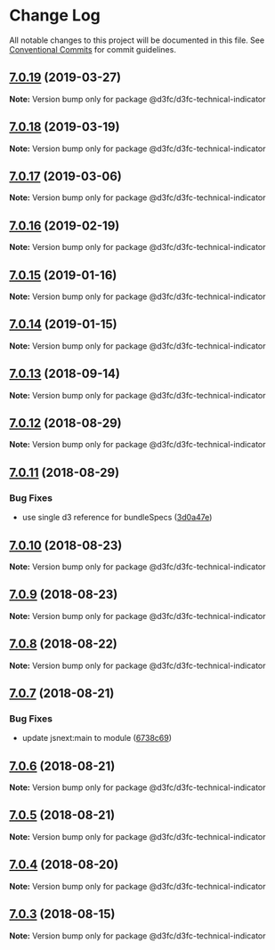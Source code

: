 # Change Log

All notable changes to this project will be documented in this file.
See [Conventional Commits](https://conventionalcommits.org) for commit guidelines.

<a name="7.0.19"></a>
## [7.0.19](https://github.com/d3fc/d3fc/compare/@d3fc/d3fc-technical-indicator@7.0.18...@d3fc/d3fc-technical-indicator@7.0.19) (2019-03-27)




**Note:** Version bump only for package @d3fc/d3fc-technical-indicator

<a name="7.0.18"></a>
## [7.0.18](https://github.com/d3fc/d3fc/compare/@d3fc/d3fc-technical-indicator@7.0.17...@d3fc/d3fc-technical-indicator@7.0.18) (2019-03-19)




**Note:** Version bump only for package @d3fc/d3fc-technical-indicator

<a name="7.0.17"></a>
## [7.0.17](https://github.com/d3fc/d3fc/compare/@d3fc/d3fc-technical-indicator@7.0.16...@d3fc/d3fc-technical-indicator@7.0.17) (2019-03-06)




**Note:** Version bump only for package @d3fc/d3fc-technical-indicator

<a name="7.0.16"></a>
## [7.0.16](https://github.com/d3fc/d3fc/compare/@d3fc/d3fc-technical-indicator@7.0.15...@d3fc/d3fc-technical-indicator@7.0.16) (2019-02-19)




**Note:** Version bump only for package @d3fc/d3fc-technical-indicator

<a name="7.0.15"></a>
## [7.0.15](https://github.com/d3fc/d3fc/compare/@d3fc/d3fc-technical-indicator@7.0.14...@d3fc/d3fc-technical-indicator@7.0.15) (2019-01-16)




**Note:** Version bump only for package @d3fc/d3fc-technical-indicator

<a name="7.0.14"></a>
## [7.0.14](https://github.com/d3fc/d3fc/compare/@d3fc/d3fc-technical-indicator@7.0.13...@d3fc/d3fc-technical-indicator@7.0.14) (2019-01-15)




**Note:** Version bump only for package @d3fc/d3fc-technical-indicator

<a name="7.0.13"></a>
## [7.0.13](https://github.com/d3fc/d3fc/compare/@d3fc/d3fc-technical-indicator@7.0.12...@d3fc/d3fc-technical-indicator@7.0.13) (2018-09-14)




**Note:** Version bump only for package @d3fc/d3fc-technical-indicator

<a name="7.0.12"></a>
## [7.0.12](https://github.com/d3fc/d3fc/compare/@d3fc/d3fc-technical-indicator@7.0.11...@d3fc/d3fc-technical-indicator@7.0.12) (2018-08-29)




**Note:** Version bump only for package @d3fc/d3fc-technical-indicator

<a name="7.0.11"></a>
## [7.0.11](https://github.com/d3fc/d3fc/compare/@d3fc/d3fc-technical-indicator@7.0.10...@d3fc/d3fc-technical-indicator@7.0.11) (2018-08-29)


### Bug Fixes

* use single d3 reference for bundleSpecs ([3d0a47e](https://github.com/d3fc/d3fc/commit/3d0a47e))




<a name="7.0.10"></a>
## [7.0.10](https://github.com/d3fc/d3fc/compare/@d3fc/d3fc-technical-indicator@7.0.9...@d3fc/d3fc-technical-indicator@7.0.10) (2018-08-23)




**Note:** Version bump only for package @d3fc/d3fc-technical-indicator

<a name="7.0.9"></a>
## [7.0.9](https://github.com/d3fc/d3fc/compare/@d3fc/d3fc-technical-indicator@7.0.8...@d3fc/d3fc-technical-indicator@7.0.9) (2018-08-23)




**Note:** Version bump only for package @d3fc/d3fc-technical-indicator

<a name="7.0.8"></a>
## [7.0.8](https://github.com/d3fc/d3fc/compare/@d3fc/d3fc-technical-indicator@7.0.7...@d3fc/d3fc-technical-indicator@7.0.8) (2018-08-22)




**Note:** Version bump only for package @d3fc/d3fc-technical-indicator

<a name="7.0.7"></a>
## [7.0.7](https://github.com/d3fc/d3fc/compare/@d3fc/d3fc-technical-indicator@7.0.6...@d3fc/d3fc-technical-indicator@7.0.7) (2018-08-21)


### Bug Fixes

* update jsnext:main to module ([6738c69](https://github.com/d3fc/d3fc/commit/6738c69))




<a name="7.0.6"></a>
## [7.0.6](https://github.com/d3fc/d3fc/compare/@d3fc/d3fc-technical-indicator@7.0.5...@d3fc/d3fc-technical-indicator@7.0.6) (2018-08-21)




**Note:** Version bump only for package @d3fc/d3fc-technical-indicator

<a name="7.0.5"></a>
## [7.0.5](https://github.com/d3fc/d3fc-technical-indicator/compare/@d3fc/d3fc-technical-indicator@7.0.4...@d3fc/d3fc-technical-indicator@7.0.5) (2018-08-21)




**Note:** Version bump only for package @d3fc/d3fc-technical-indicator

<a name="7.0.4"></a>
## [7.0.4](https://github.com/d3fc/d3fc/compare/@d3fc/d3fc-technical-indicator@7.0.3...@d3fc/d3fc-technical-indicator@7.0.4) (2018-08-20)




**Note:** Version bump only for package @d3fc/d3fc-technical-indicator

<a name="7.0.3"></a>
## [7.0.3](https://github.com/d3fc/d3fc/compare/@d3fc/d3fc-technical-indicator@7.0.2...@d3fc/d3fc-technical-indicator@7.0.3) (2018-08-15)




**Note:** Version bump only for package @d3fc/d3fc-technical-indicator
